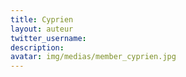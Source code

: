 ```yaml
---
title: Cyprien
layout: auteur
twitter_username:
description:
avatar: img/medias/member_cyprien.jpg
---
```



